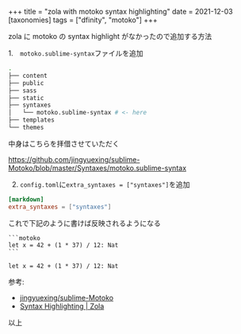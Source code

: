 +++
title = "zola with motoko syntax highlighting"
date = 2021-12-03
[taxonomies]
tags = ["dfinity", "motoko"]
+++

zola に motoko の syntax highlight がなかったので追加する方法

1.　`motoko.sublime-syntax`ファイルを追加

```sh
.
├── content
├── public
├── sass
├── static
├── syntaxes
│   └── motoko.sublime-syntax # <- here
├── templates
└── themes
```

中身はこちらを拝借させていただく

<https://github.com/jingyuexing/sublime-Motoko/blob/master/Syntaxes/motoko.sublime-syntax>

2. `config.toml`に`extra_syntaxes = ["syntaxes"]`を追加

```toml
[markdown]
extra_syntaxes = ["syntaxes"]
```

これで下記のように書けば反映されるようになる

````
```motoko
let x = 42 + (1 * 37) / 12: Nat
```
````

```motoko
let x = 42 + (1 * 37) / 12: Nat
```

参考:

- [jingyuexing/sublime-Motoko](https://github.com/jingyuexing/sublime-Motoko)
- [Syntax Highlighting | Zola](https://www.getzola.org/documentation/content/syntax-highlighting/)

以上
